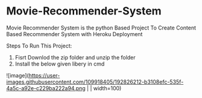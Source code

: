 # Movie-Recommender-System

Movie Recommender System is the python Based Project To Create Content Based Recommender System with Heroku Deployment

Steps To Run This Project:
1) Fisrt Downlod the zip folder and unzip the folder 
2) Install the below given libery in cmd

![image](https://user-images.githubusercontent.com/109918405/192826212-b3108efc-535f-4a5c-a92e-c229ba222a94.png | | width=100)
